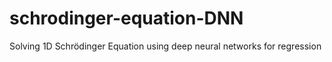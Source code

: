 # schrodinger-equation-DNN
Solving 1D Schrödinger Equation using deep neural networks for regression
